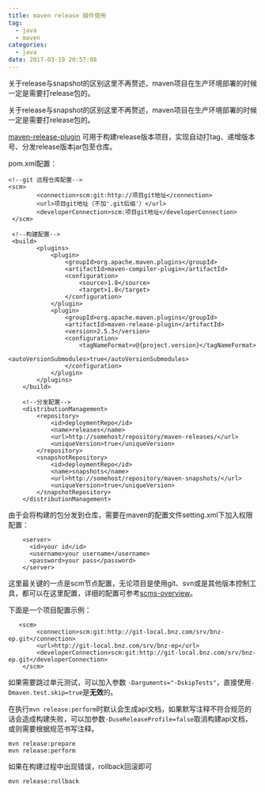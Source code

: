 ```yaml
---
title: maven release 插件使用
tag:
  - java
  - maven
categories:
  - java
date: 2017-03-19 20:57:08
---
```


关于release与snapshot的区别这里不再赘述，maven项目在生产环境部署的时候一定是需要打release包的。

<!-- more -->


关于release与snapshot的区别这里不再赘述，maven项目在生产环境部署的时候一定是需要打release包的。

 [maven-release-plugin](http://maven.apache.org/maven-release/maven-release-plugin/) 可用于构建release版本项目，实现自动打tag、递增版本号、分发release版本jar包至仓库。

pom.xml配置：

``` 
<!--git 远程仓库配置-->
<scm>
        <connection>scm:git:http://项目git地址</connection>
        <url>项目git地址（不加'.git后缀'）</url>
        <developerConnection>scm:项目git地址</developerConnection>
 </scm>

 <!--构建配置-->
 <build>
        <plugins>
            <plugin>
                <groupId>org.apache.maven.plugins</groupId>
                <artifactId>maven-compiler-plugin</artifactId>
                <configuration>
                    <source>1.8</source>
                    <target>1.8</target>
                </configuration>
            </plugin>
            <plugin>
                <groupId>org.apache.maven.plugins</groupId>
                <artifactId>maven-release-plugin</artifactId>
                <version>2.5.3</version>
                <configuration>
                    <tagNameFormat>v@{project.version}</tagNameFormat>
                    <autoVersionSubmodules>true</autoVersionSubmodules>
                </configuration>
            </plugin>
        </plugins>
    </build>
   
    <!--分发配置-->
    <distributionManagement>
        <repository>
            <id>deploymentRepo</id>
            <name>releases</name>
            <url>http://somehost/repository/maven-releases/</url>
            <uniqueVersion>true</uniqueVersion>
        </repository>
        <snapshotRepository>
            <id>deploymentRepo</id>
            <name>snapshots</name>
            <url>http://somehost/repository/maven-snapshots/</url>
            <uniqueVersion>true</uniqueVersion>
        </snapshotRepository>
    </distributionManagement>
```
由于会将构建的包分发到仓库，需要在maven的配置文件setting.xml下加入权限配置：
```
    <server>
      <id>your id</id>
      <username>your username</username>
      <password>your pass</password>
    </server>
```

这里最关键的一点是scm节点配置，无论项目是使用git、svn或是其他版本控制工具，都可以在这里配置，详细的配置可参考[scms-overview](http://maven.apache.org/scm/scms-overview.html)。

下面是一个项目配置示例：
```
   <scm>
        <connection>scm:git:http://git-local.bnz.com/srv/bnz-ep.git</connection>
        <url>http://git-local.bnz.com/srv/bnz-ep</url>
        <developerConnection>scm:git:http://git-local.bnz.com/srv/bnz-ep.git</developerConnection>
    </scm>
```

如果需要跳过单元测试，可以加入参数 `-Darguments="-DskipTests"`，直接使用`-Dmaven.test.skip=true`是**无效**的。

在执行`mvn release:perform`时默认会生成api文档，如果默写注释不符合规范的话会造成构建失败，可以加参数`-DuseReleaseProfile=false`取消构建api文档，或则需要根据规范书写注释。
```
mvn release:prepare
mvn release:perform
```

如果在构建过程中出现错误，rollback回滚即可
```
mvn release:rollback
```



